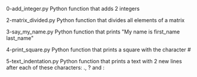 0-add_integer.py	Python function that adds 2 integers

2-matrix_divided.py	Python function that divides all elements of a matrix

3-say_my_name.py	Python function that prints "My name is first_name last_name"

4-print_square.py	Python function that prints a square with the character #

5-text_indentation.py	Python function that prints a text with 2 new lines after each of these characters: ., ? and :
